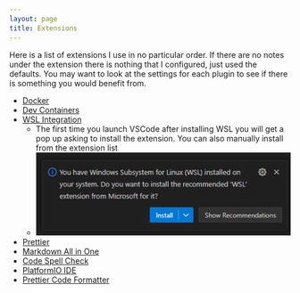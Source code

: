 ```yaml
---
layout: page
title: Extensions
---
```


Here is a list of extensions I use in no particular order.  If there are no notes under the extension there is nothing that I configured, just used the defaults.  You may want to look at the settings for each plugin to see if there is something you would benefit from.

- [Docker](https://marketplace.visualstudio.com/items?itemName=ms-azuretools.vscode-docker)
- [Dev Containers](https://marketplace.visualstudio.com/items?itemName=ms-vscode-remote.remote-containers)
- [WSL Integration](https://marketplace.visualstudio.com/items?itemName=ms-vscode-remote.remote-wsl)
  - The first time you launch VSCode after installing WSL you will get a pop up asking to install the extension.  You can also manually install from the extension list
  - ![Install WSL Extension](/assets/img/vscode/install-wsl-extension.png)
- [Prettier](https://marketplace.visualstudio.com/items?itemName=esbenp.prettier-vscode)
- [Markdown All in One](https://marketplace.visualstudio.com/items?itemName=yzhang.markdown-all-in-one)
- [Code Spell Check](https://marketplace.visualstudio.com/items?itemName=streetsidesoftware.code-spell-checker)
- [PlatformIO IDE](https://marketplace.visualstudio.com/items?itemName=platformio.platformio-ide)
- [Prettier Code Formatter](https://marketplace.visualstudio.com/items?itemName=esbenp.prettier-vscode)
